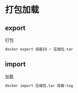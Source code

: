<!--
 * @Description: 
 * @Version: 1.0
 * @Author: DaLao
 * @Email: dalao@xxx.com
 * @Date: 2022-01-02 03:13:57
 * @LastEditors: dalao
 * @LastEditTime: 2022-04-03 13:03:25
-->

# 打包加载

## export

打包

```sh
docker export 容器ID > 压缩包.tar
```

## import

加载

```sh
docker import 压缩包.tar 容器:tag
```
